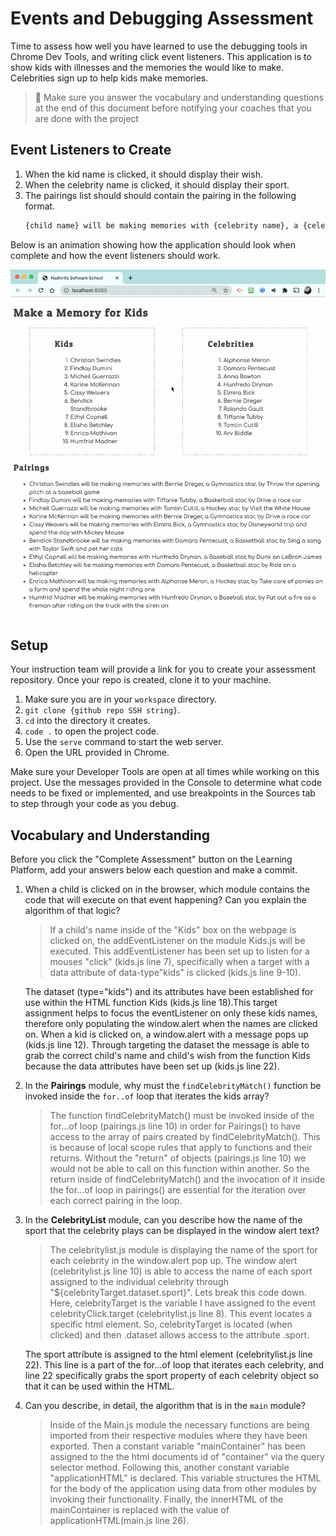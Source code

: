 # Events and Debugging Assessment

Time to assess how well you have learned to use the debugging tools in Chrome Dev Tools, and writing click event listeners. This application is to show kids with illnesses and the memories the would like to make. Celebrities sign up to help kids make memories.

> 🧨 Make sure you answer the vocabulary and understanding questions at the end of this document before notifying your coaches that you are done with the project

## Event Listeners to Create

1. When the kid name is clicked, it should display their wish.
1. When the celebrity name is clicked, it should display their sport.
1. The pairings list should should contain the pairing in the following format.
    ```html
    {child name} will be making memories with {celebrity name}, a {celebrity sport} star, by {child wish}
    ```

Below is an animation showing how the application should look when complete and how the event listeners should work.

<img src="./images/debugging-events-assessment.gif" width="700px">

## Setup

Your instruction team will provide a link for you to create your assessment repository. Once your repo is created, clone it to your machine.

1. Make sure you are in your `workspace` directory.
1. `git clone {github repo SSH string}`.
1. `cd` into the directory it creates.
1. `code .` to open the project code.
1. Use the `serve` command to start the web server.
1. Open the URL provided in Chrome.

Make sure your Developer Tools are open at all times while working on this project. Use the messages provided in the Console to determine what code needs to be fixed or implemented, and use breakpoints in the Sources tab to step through your code as you debug.

## Vocabulary and Understanding

Before you click the "Complete Assessment" button on the Learning Platform, add your answers below each question and make a commit.

1. When a child is clicked on in the browser, which module contains the code that will execute on that event happening? Can you explain the algorithm of that logic?

   >If a child's name inside of the "Kids" box on the webpage is clicked on, the addEventListener on the module Kids.js will be executed. This addEventListener has been set up to listen for a mouses "click" (kids.js line 7), specifically when a target with a data attribute of data-type"kids" is clicked (kids.js line 9-10).
   
    The dataset (type="kids") and its attributes have been established for use within the HTML function Kids (kids.js line 18).This target assignment helps to focus the eventListener on only these kids names, therefore only populating the window.alert when the names are clicked on. When a kid is clicked on, a window.alert with a message pops up (kids.js line 12). Through targeting the dataset the message is able to grab the correct child's name and child's wish from the function Kids because the data attributes have been set up (kids.js line 22).


2. In the **Pairings** module, why must the `findCelebrityMatch()` function be invoked inside the `for..of` loop that iterates the kids array?

   > The function findCelebrityMatch() must be invoked inside of the for...of loop (pairings.js line 10) in order for Pairings() to have access to the array of pairs created by findCelebrityMatch(). This is because of local scope rules that apply to functions and their returns. Without the "return" of objects (pairings.js line 10) we would not be able to call on this function within another. So the return inside of findCelebrityMatch() and the invocation of it inside the for...of loop in pairings() are essential for the iteration over each correct pairing in the loop.

3. In the **CelebrityList** module, can you describe how the name of the sport that the celebrity plays can be displayed in the window alert text?

   > The celebritylist.js module is displaying the name of the sport for each celebrity in the window.alert pop up. The window alert (celebritylist.js line 10) is able to access the name of each sport assigned to the individual celebrity through "${celebrityTarget.dataset.sport}". Lets break this code down. Here, celebrityTarget is the variable I have assigned to the event celebrityClick.target (celebritylist.js line 8). This event locates a specific html element. So, celebrityTarget is located (when clicked) and then .dataset allows access to the attribute .sport.

   The sport attribute is assigned to the html element (celebritylist.js line 22). This line is a part of the for...of loop that iterates each celebrity, and line 22 specifically grabs the sport property of each celebrity object so that it can be used within the HTML. 


4. Can you describe, in detail, the algorithm that is in the `main` module?

   > Inside of the Main.js module the necessary functions are being imported from their respective modules where they have been exported. Then a constant variable "mainContainer" has been assigned to the the html documents id of "container" via the query selector method. Following this, another constant variable "applicationHTML" is declared. This variable structures the HTML for the body of the application using data from other modules by invoking their functionality. Finally, the innerHTML of the mainContainer is replaced with the value of applicationHTML(main.js line 26). 
